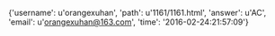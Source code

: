 {'username': u'orangexuhan', 'path': u'1161/1161.html', 'answer': u'AC', 'email': u'orangexuhan@163.com', 'time': '2016-02-24:21:57:09'}
